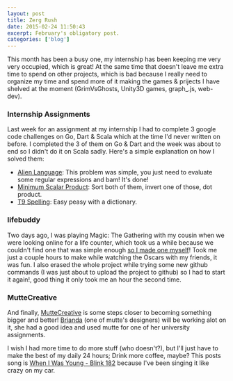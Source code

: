 ```yaml
---
layout: post
title: Zerg Rush
date: 2015-02-24 11:50:43
excerpt: February's obligatory post.
categories: ['blog']
---
```


This month has been a busy one, my internship has been keeping me very very occupied, which is great! At the same time that doesn't leave me extra time to spend on other projects, which is bad because I really need to organize my time and spend more of it making the games & prijects I have shelved at the moment (GrimVsGhosts, Unity3D games, graph_.js, web-dev).

### Internship Assignments
Last week for an assignment at my internship I had to complete 3 google code challenges on Go, Dart & Scala which at the time I'd never written on before. I completed the 3 of them on Go & Dart and the week was about to end so I didn't do it on Scala sadly. Here's a simple explanation on how I solved them: 

*   [Alien Language](https://github.com/dancmj/google-code-jam/tree/master/solutions/alien-language): This problem was simple, you just need to evaluate some regular expressions and bam! It's done!
*   [Minimum Scalar Product](https://github.com/dancmj/google-code-jam/tree/master/solutions/minimum-scalar-product): Sort both of them, invert one of those, dot product.
*   [T9 Spelling](https://github.com/dancmj/google-code-jam/tree/master/solutions/t9-spelling): Easy peasy with a dictionary.

### lifebuddy
Two days ago, I was playing Magic: The Gathering with my cousin when we were looking online for a life counter, which took us a while because we couldn't find one that was simple enough [so I made one myself](https://github.com/dancmj/web-apps/tree/master/lifecounter)! Took me just a couple hours to make while watching the Oscars with my friends, it was fun. I also erased the whole project while trying some new github commands (I was just about to upload the project to github) so I had to start it again!, good thing it only took me an hour the second time.

### MutteCreative
And finally, [MutteCreative](https://www.behance.net/muttecreative/members) is some steps closer to becoming something bigger and better! [Brianda](https://dribbble.com/briandamaldonado) (one of mutte's designers) will be working alot on it, she had a good idea and used mutte for one of her university assignments.

I wish I had more time to do more stuff (who doesn't?), but I'll just have to make the best of my daily 24 hours; Drink more coffee, maybe? This posts song is [When I Was Young - Blink 182](https://www.youtube.com/watch?v=mqXaaqtA4mw) because I've been singing it like crazy on my car.